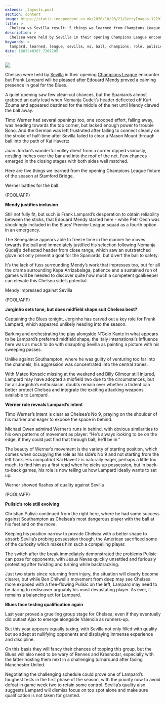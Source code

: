 ```yaml
--- 
extends: _layouts.post 
section: content 
image: https://static.independent.co.uk/2020/10/20/21/GettyImages-1229187807.jpg 
title: > 
  Chelsea vs Sevilla result: 5 things we learned from Champions League match 
description: > 
  Chelsea were held by Sevilla in their opening Champions League encounter but Frank Lampard will be pleased after Edouard Mendy proved a calming presence in goal for the Blues.Joan Jordan’s wonderful volley direct from a corner dipped viciously, nestling inches over the bar and into the roof of the net.Here are five things we learned from the opening Champions League fixture of the season at Stamford Bridge.Mendy impressed against Sevilla (POOL/AFP)Jorginho sets tone, but does midfield shape suit Chelsea best?Captaining the Blues tonight, Jorginho has carved out a key role for Frank Lampard, which appeared unlikely heading into the season. 
keywords: > 
  lampard, learned, league, sevilla, vs, ball, champions, role, pulisic, match, shape, result, player, sides, things, chelsea, werners 
date: 1603248307.7207205 
--- 
```

<div><p class="sc-pAoIE JavQY"></p><img class="i-amphtml-fill-content i-amphtml-replaced-content" src="/img/1x1.png"><p class="sc-pHJJA iocNwz above-article-prompt-donations"></p><p>Chelsea were held by <a href="/topic/sevilla">Sevilla</a> in their opening <a href="/topic/champions-league">Champions League</a> encounter but Frank Lampard will be pleased after Edouard Mendy proved a calming presence in goal for the Blues.</p><p>A quiet opening saw few clear-cut chances, but the Spaniards almost grabbed an early lead when Nemanja Gudelj&#8217;s header deflected off Kurt Zouma and appeared destined for the middle of the net until Mendy clawed the ball away.</p><p></p><p>Timo Werner had several openings too, one scooped effort, falling away, was heading towards the top corner, but lacked enough power to trouble Bono. And the German was left frustrated after failing to connect cleanly on the stroke of half-time after Sevilla failed to clear a Mason Mount through ball into the path of Kai Havertz.</p><p id="article-im-prompt"></p><p>Joan Jordan&#8217;s wonderful volley direct from a corner dipped viciously, nestling inches over the bar and into the roof of the net. Few chances emerged in the closing stages with both sides well matched.</p><p></p><p></p><p>Here are five things we learned from the opening Champions League fixture of the season at Stamford Bridge.</p><p>Werner battles for the ball</p><p class="sc-pRFZy iIPyzR copyright">(POOL/AFP)</p><p><strong>Mendy justifies inclusion</strong></p><p>Still not fully fit, but such is Frank Lampard&#8217;s desperation to obtain reliability between the sticks, that Edouard Mendy started here - while Petr Cech was shockingly included in the Blues&#8217; Premier League squad as a fourth option in an emergency.</p><p id="taboola-carousel-thumbnails"></p><p>The Senegalese appears able to freeze time in the manner he moves towards the ball and immediately justified his selection following Nemanja Gudelj&#8217;s deflected header from close range, which saw an outstretched glove not only prevent a goal for the Spaniards, but divert the ball to safety.&#160;</p><p>It&#8217;s the lack of fuss surrounding Mendy&#8217;s work that impresses too, but for all the drama surrounding Kepa Arrizabalaga, patience and a sustained run of games will be needed to discover quite how much a competent goalkeeper can elevate this Chelsea side&#8217;s potential.</p><p>Mendy impressed against Sevilla</p><p class="sc-pRFZy iIPyzR copyright">(POOL/AFP)</p><p><strong>Jorginho sets tone, but does midfield shape suit Chelsea best?</strong></p><p>Captaining the Blues tonight, Jorginho has carved out a key role for Frank Lampard, which appeared unlikely heading into the season.</p><p>Barking and orchestrating the play alongside N&#8217;Golo Kante in what appears to be Lampard&#8217;s preferred midfield shape, the Italy international&#8217;s influence here was as much to do with disrupting Sevilla as painting a picture with his sweeping passes.</p><p>Unlike against Southampton, where he was guilty of venturing too far into the channels, his aggression was concentrated into the central zones.</p><p></p><p>With Mateo Kovacic missing at the weekend and Billy Gilmour still injured, Lampard may have adopted a midfield two due to the circumstances, but for all Jorginho&#8217;s enthusiasm, doubts remain over whether a trident can better protect Chelsea and integrate the exciting attacking weapons available to Lampard.</p><p><strong>Werner role reveals Lampard&#8217;s intent</strong></p><p>Timo Werner&#8217;s intent is clear as Chelsea&#8217;s No 9, praying on the shoulder of his marker and eager to expose the space in behind.&#160;</p><p></p><p>Michael Owen admired Werner&#8217;s runs in behind, with obvious similarities to his own patterns of movement as player: &#8220;He&#8217;s always looking to be on the edge, if they could just find that through ball, he&#8217;ll be in.&#8221;&#160;</p><p>The beauty of Werner&#8217;s movement is the variety of starting position, which comes when occupying the role as his side&#8217;s No 9 and not starting from the left flank. His compatriot Kai Havertz is naturally eager, perhaps a little too much, to find him as a first read when he picks up possession, but in back-to-back games, his role is now telling us how Lampard ideally wants to set up.</p><p>Werner showed flashes of quality against Sevilla </p><p class="sc-pRFZy iIPyzR copyright">(POOL/AFP)</p><p><strong>Pulisic&#8217;s role still evolving&#160;</strong></p><p>Christian Pulisic continued from the right here, where he had some success against Southampton as Chelsea&#8217;s most dangerous player with the ball at his feet and on the move.</p><p>Keeping his position narrow to provide Chelsea with a better shape to absorb Sevilla&#8217;s probing possession though, the American sacrificed some of the curiosity which makes him such a compelling player.&#160;</p><p></p><p>The switch after the break immediately demonstrated the problems Pulisic can pose for opponents, with Jesus Navas quickly unsettled and furiously protesting after twisting and turning while backtracking.&#160;</p><p>Just two starts since returning from injury, the situation will clearly become clearer, but while Ben Chilwell&#8217;s movement from deep may see Chelsea more exposed with a free-flowing Pulisic on the left, Lampard may need to be daring to rediscover arguably his most devastating player. As ever, it remains a balancing act for Lampard.</p><p><strong>Blues face testing qualification again</strong></p><p>Last year proved a gruelling group stage for Chelsea, even if they eventually did outlast Ajax to emerge alongside Valencia as runners-up.</p><p>But this year appears equally taxing, with Sevilla not only filled with quality but so adept at nullifying opponents and displaying immense experience and discipline.</p><p></p><p>On this basis they will fancy their chances of topping this group, but the Blues will also need to be wary of Rennes and Krasnodar, especially with the latter hosting them next in a challenging turnaround after facing Manchester United.</p><p>Negotiating the challenging schedule could prove one of Lampard&#8217;s toughest tests in the first phase of the season, with the priority now to avoid defeat in game week two to retain some control. Sevilla&#8217;s quality also suggests Lampard will dismiss focus on top spot alone and make sure qualification is not taken for granted.</p><p class="sc-ptCms fzKffT"></p></div>